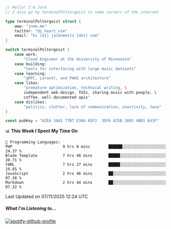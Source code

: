 ```go
// Hello! I'm Jack
// I also go by terminalPoltergeist in some corners of the internet

type terminalPoltergeist struct {
    www: "jnem.me"
    twitter: "@i_heart_vim"
    email: "hi [at] jacknemitz [dot] com"
}

switch terminalPoltergeist {
    case work:
        "Cloud Engineer at the University of Minnesota"
    case building:
        "tools for interfacing with large music datasets"
    case learning:
        "gRPC, Laravel, and PAAS architecture"
    case likes:
        "premature optimization, technical writing, \
        independent web-design, TUIs, sharing music with people, \
        coffee, well-documented apis"
    case dislikes:
        "politics, clutter, lack of communication, inactivity, Java"
}

const pubKey = "A2E4 3AA1 77B7 E36A 05F2  3DF6 A25B 2683 4BB1 E43F"
```

<!--START_SECTION:waka-->
📊 **This Week I Spent My Time On** 

```text
💬 Programming Languages: 
PHP                      9 hrs 8 mins        ██████░░░░░░░░░░░░░░░░░░░   24.37 % 
Blade Template           7 hrs 46 mins       █████░░░░░░░░░░░░░░░░░░░░   20.71 % 
YAML                     7 hrs 27 mins       █████░░░░░░░░░░░░░░░░░░░░   19.85 % 
JavaScript               2 hrs 46 mins       ██░░░░░░░░░░░░░░░░░░░░░░░   07.38 % 
Markdown                 2 hrs 44 mins       ██░░░░░░░░░░░░░░░░░░░░░░░   07.32 % 
```


 Last Updated on 07/11/2025 12:24 UTC
<!--END_SECTION:waka-->

##### What I'm Listening to...

[![spotify-github-profile](https://jnem.me/listening-item?maxAge=2592000)](https://jnem.me/listening)
